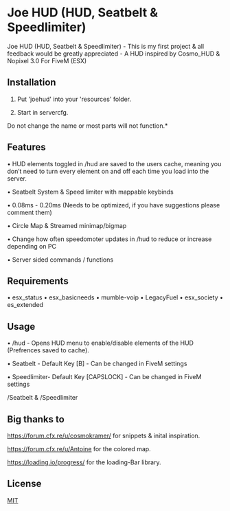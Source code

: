 # Joe HUD (HUD, Seatbelt & Speedlimiter)

Joe HUD (HUD, Seatbelt & Speedlimiter) - This is my first project & all feedback would be greatly appreciated - A HUD inspired by Cosmo_HUD & Nopixel 3.0 For FiveM (ESX)

## Installation

1. Put 'joehud' into your 'resources' folder.

2. Start in servercfg.

Do not change the name or most parts will not function.*

## Features

• HUD elements toggled in /hud are saved to the users cache, meaning you don’t need to turn every element on and off each time you load into the server.

• Seatbelt System & Speed limiter with mappable keybinds

• 0.08ms - 0.20ms (Needs to be optimized, if you have suggestions please comment them)

• Circle Map & Streamed minimap/bigmap

• Change how often speedomoter updates in /hud to reduce or increase depending on PC

• Server sided commands / functions

## Requirements

• esx_status
• esx_basicneeds
• mumble-voip
• LegacyFuel
• esx_society
• es_extended

## Usage
• /hud - Opens HUD menu to enable/disable elements of the HUD (Prefrences saved to cache).

• Seatbelt - Default Key [B] - Can be changed in FiveM settings

• Speedlimiter- Default Key [CAPSLOCK] - Can be changed in FiveM settings

/Seatbelt & /Speedlimiter

## Big thanks to
https://forum.cfx.re/u/cosmokramer/ for snippets & inital inspiration.

https://forum.cfx.re/u/Antoine for the colored map.

https://loading.io/progress/ for the loading-Bar library.


## License
[MIT](https://choosealicense.com/licenses/mit/)
